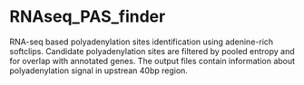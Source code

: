 # RNAseq_PAS_finder
RNA-seq based polyadenylation sites identification using adenine-rich softclips.
Candidate polyadenylation sites are filtered by pooled entropy and for overlap with annotated genes. The output files contain information about polyadenylation signal in upstrean 40bp region. 
